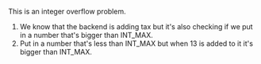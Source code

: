 This is an integer overflow problem. 

1. We know that the backend is adding tax but it's also checking if we put in a number that's bigger than INT_MAX. 
2. Put in a number that's less than INT_MAX but when 13 is added to it it's bigger than INT_MAX. 

